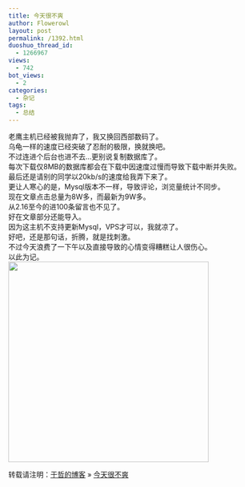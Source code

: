 ```yaml
---
title: 今天很不爽
author: Flowerowl
layout: post
permalink: /1392.html
duoshuo_thread_id:
  - 1266967
views:
  - 742
bot_views:
  - 2
categories:
  - 杂记
tags:
  - 总结
---
```

老鹰主机已经被我抛弃了，我又换回西部数码了。  
乌龟一样的速度已经突破了忍耐的极限，换就换吧。  
不过连进个后台也进不去&#8230;更别说复制数据库了。  
每次下载仅8MB的数据库都会在下载中因速度过慢而导致下载中断并失败。  
最后还是请别的同学以20kb/s的速度给我弄下来了。  
更让人寒心的是，Mysql版本不一样，导致评论，浏览量统计不同步。  
现在文章点击总量为8W多，而最新为9W多。  
从2.16至今的进100条留言也不见了。  
好在文章部分还能导入。  
因为这主机不支持更新Mysql，VPS才可以，我就凉了。  
好吧，还是那句话，折腾，就是找刺激。  
不过今天浪费了一下午以及直接导致的心情变得糟糕让人很伤心。  
以此为记。  
<img class="aligncenter size-full wp-image-1393" title="1c9a7c29a9930bef99250a9a" src="http://lazynight.me/wp-content/uploads/2012/03/1c9a7c29a9930bef99250a9a.gif" alt="" width="400" height="400" />

转载请注明：[于哲的博客][1] &raquo; [今天很不爽][2]

 [1]: http://localhost/wordpress
 [2]: http://localhost/wordpress/1392.html